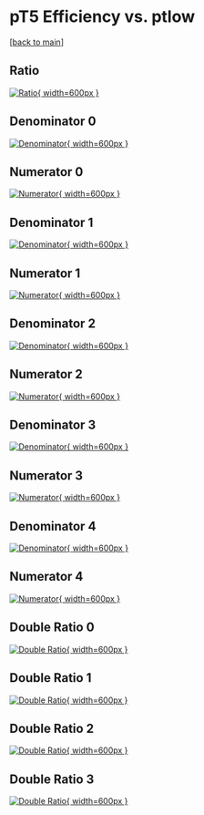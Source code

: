 # pT5 Efficiency vs. ptlow

[[back to main](./)]



## Ratio

[![Ratio](../mtv/var/pT5_loweta_0_-1_eff_ptlow.png){ width=600px }](../mtv/var/pT5_loweta_0_-1_eff_ptlow.pdf)

## Denominator 0

[![Denominator](../mtv/den/pT5_loweta_0_-1_eff_ptlow_den0.png){ width=600px }](../mtv/den/pT5_loweta_0_-1_eff_ptlow_den0.pdf)

## Numerator 0

[![Numerator](../mtv/num/pT5_loweta_0_-1_eff_ptlow_num0.png){ width=600px }](../mtv/num/pT5_loweta_0_-1_eff_ptlow_num0.pdf)

## Denominator 1

[![Denominator](../mtv/den/pT5_loweta_0_-1_eff_ptlow_den1.png){ width=600px }](../mtv/den/pT5_loweta_0_-1_eff_ptlow_den1.pdf)

## Numerator 1

[![Numerator](../mtv/num/pT5_loweta_0_-1_eff_ptlow_num1.png){ width=600px }](../mtv/num/pT5_loweta_0_-1_eff_ptlow_num1.pdf)

## Denominator 2

[![Denominator](../mtv/den/pT5_loweta_0_-1_eff_ptlow_den2.png){ width=600px }](../mtv/den/pT5_loweta_0_-1_eff_ptlow_den2.pdf)

## Numerator 2

[![Numerator](../mtv/num/pT5_loweta_0_-1_eff_ptlow_num2.png){ width=600px }](../mtv/num/pT5_loweta_0_-1_eff_ptlow_num2.pdf)

## Denominator 3

[![Denominator](../mtv/den/pT5_loweta_0_-1_eff_ptlow_den3.png){ width=600px }](../mtv/den/pT5_loweta_0_-1_eff_ptlow_den3.pdf)

## Numerator 3

[![Numerator](../mtv/num/pT5_loweta_0_-1_eff_ptlow_num3.png){ width=600px }](../mtv/num/pT5_loweta_0_-1_eff_ptlow_num3.pdf)

## Denominator 4

[![Denominator](../mtv/den/pT5_loweta_0_-1_eff_ptlow_den4.png){ width=600px }](../mtv/den/pT5_loweta_0_-1_eff_ptlow_den4.pdf)

## Numerator 4

[![Numerator](../mtv/num/pT5_loweta_0_-1_eff_ptlow_num4.png){ width=600px }](../mtv/num/pT5_loweta_0_-1_eff_ptlow_num4.pdf)

## Double Ratio 0

[![Double Ratio](../mtv/ratio/pT5_loweta_0_-1_eff_ptlow_ratio0.png){ width=600px }](../mtv/ratio/pT5_loweta_0_-1_eff_ptlow_ratio0.pdf)

## Double Ratio 1

[![Double Ratio](../mtv/ratio/pT5_loweta_0_-1_eff_ptlow_ratio1.png){ width=600px }](../mtv/ratio/pT5_loweta_0_-1_eff_ptlow_ratio1.pdf)

## Double Ratio 2

[![Double Ratio](../mtv/ratio/pT5_loweta_0_-1_eff_ptlow_ratio2.png){ width=600px }](../mtv/ratio/pT5_loweta_0_-1_eff_ptlow_ratio2.pdf)

## Double Ratio 3

[![Double Ratio](../mtv/ratio/pT5_loweta_0_-1_eff_ptlow_ratio3.png){ width=600px }](../mtv/ratio/pT5_loweta_0_-1_eff_ptlow_ratio3.pdf)

